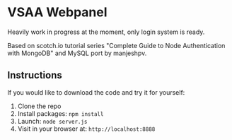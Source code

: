 # VSAA Webpanel

Heavily work in progress at the moment, only login system is ready.

Based on scotch.io tutorial series "Complete Guide to Node Authentication with MongoDB" and MySQL port by manjeshpv.

## Instructions

If you would like to download the code and try it for yourself:

1. Clone the repo
2. Install packages: `npm install`
3. Launch: `node server.js`
4. Visit in your browser at: `http://localhost:8888`



